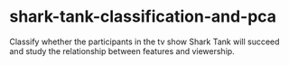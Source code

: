 # shark-tank-classification-and-pca
Classify whether the participants in the tv show Shark Tank will succeed and study the relationship between features and viewership.
